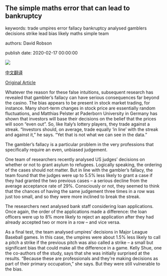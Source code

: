 ## The simple maths error that can lead to bankruptcy

keywords: trade umpires error fallacy bankruptcy analysed gamblers decisions strike lead bias likely maths simple team

authors: David Robson

publish date: 2020-02-17 00:00:00

![](https://ichef.bbci.co.uk/wwfeatures/live/624_351/images/live/p0/83/py/p083py01.jpg)

[中文翻译](The%20simple%20maths%20error%20that%20can%20lead%20to%20bankruptcy_zh.md)

[Original Article](https://www.bbc.com/worklife/article/20200217-the-simple-maths-error-that-can-lead-to-bankruptcy)

Whatever the reason for these false intuitions, subsequent research has revealed that gambler’s fallacy can have serious consequences far beyond the casino. The bias appears to be present in stock market trading, for instance. Many short-term changes in stock price are essentially random fluctuations, and Matthias Pelster at Paderborn University in Germany has shown that investors will base their decisions on the belief that the prices will soon “even out”. So, like Italy’s lottery players, they trade against a streak. “Investors should, on average, trade equally ‘in line’ with the streak and against it,” he says. “Yet that is not what we can see in the data.”

The gambler’s fallacy is a particular problem in the very professions that specifically require an even, unbiased judgement.

One team of researchers recently analysed US judges’ decisions on whether or not to grant asylum to refugees. Logically speaking, the ordering of the cases should not matter. But in line with the gambler’s fallacy, the team found that the judges were up to 5.5% less likely to grant a case if they had granted the two previous cases – a serious decline from the average acceptance rate of 29%. Consciously or not, they seemed to think that the chances of having the same judgement three times in a row was just too small, and so they were more inclined to break the streak.

The researchers next analysed bank staff considering loan applications. Once again, the order of the applications made a difference: the loan officers were up to 8% more likely to reject an application after they had already accepted two or more in a row – and vice versa.

As a final test, the team analysed umpires’ decisions in Major League Baseball games. In this case, the umpires were about 1.5% less likely to call a pitch a strike if the previous pitch was also called a strike – a small but significant bias that could make all the difference in a game. Kelly Shue, one the co-authors of the study, says that she was initially surprised at the results. “Because these are professionals and they're making decisions as part of their primary occupation,” she says. But they were still vulnerable to the bias.